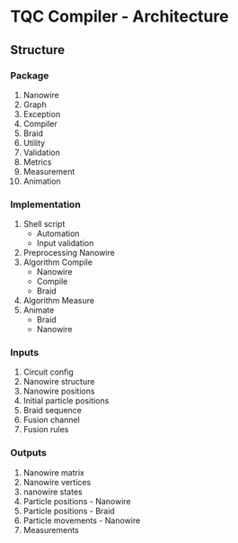# TQC Compiler - Architecture

## Structure

### Package

1. Nanowire
1. Graph
1. Exception
1. Compiler
1. Braid
1. Utility
1. Validation
1. Metrics
1. Measurement
1. Animation

### Implementation

1. Shell script
    - Automation
    - Input validation
1. Preprocessing Nanowire
1. Algorithm Compile
    - Nanowire
    - Compile
    - Braid
1. Algorithm Measure
1. Animate
    - Braid
    - Nanowire

### Inputs

1. Circuit config
1. Nanowire structure
1. Nanowire positions
1. Initial particle positions
1. Braid sequence
1. Fusion channel
1. Fusion rules

### Outputs

1. Nanowire matrix
1. Nanowire vertices
1. nanowire states
1. Particle positions - Nanowire
1. Particle positions - Braid
1. Particle movements - Nanowire
1. Measurements
